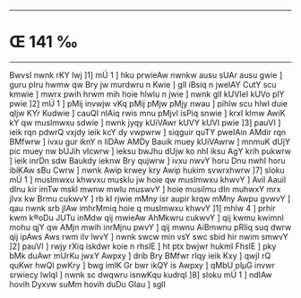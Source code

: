 ___
# Œ 141 ‰
---
BwvsI nwnk rKY lwj ]1] mÚ 1 ] hku prwieAw nwnkw ausu sUAr ausu
gwie ] guru pIru hwmw qw Bry jw murdwru n Kwie ] glI iBsiq n jweIAY
CutY scu kmwie ] mwrx pwih hrwm mih hoie hlwlu n jwie ] nwnk glI
kUVIeI kUVo plY pwie ]2] mÚ 1 ] pMij invwjw vKq pMij pMjw pMjy nwau ]
pihlw scu hlwl duie qIjw KYr Kudwie ] cauQI nIAiq rwis mnu pMjvI
isPiq snwie ] krxI klmw AwiK kY qw muslmwxu sdwie ] nwnk jyqy
kUiVAwr kUVY kUVI pwie ]3] pauVI ] ieik rqn pdwrQ vxjdy ieik kcY
dy vwpwrw ] siqguir quTY pweIAin AMdir rqn BMfwrw ] ivxu gur iknY n
liDAw AMDy Bauik muey kUiVAwrw ] mnmuK dUjY pic muey nw bUJih vIcwrw ]
ieksu bwJhu dUjw ko nhI iksu AgY krih pukwrw ] ieik inrDn sdw Baukdy
ieknw Bry qujwrw ] ivxu nwvY horu Dnu nwhI horu ibiKAw sBu Cwrw ] nwnk
Awip krwey kry Awip hukim svwrxhwrw ]7] sloku mÚ 1 ] muslmwxu
khwvxu musklu jw hoie qw muslmwxu khwvY ] Avil Aauil dInu kir imTw
mskl mwnw mwlu muswvY ] hoie musilmu dIn muhwxY mrx jIvx kw Brmu
cukwvY ] rb kI rjwie mMny isr aupir krqw mMny Awpu gvwvY ] qau nwnk
srb jIAw imhrMmiq hoie q muslmwxu khwvY ]1] mhlw 4 ] prhir kwm
k®oDu JUTu inMdw qij mwieAw AhMkwru cukwvY ] qij kwmu kwimnI mohu qjY qw
AMjn mwih inrMjnu pwvY ] qij mwnu AiBmwnu pRIiq suq dwrw qij ipAws
Aws rwm ilv lwvY ] nwnk swcw min vsY swc sbid hir nwim smwvY ]2]
pauVI ] rwjy rXiq iskdwr koie n rhsIE ] ht ptx bwjwr hukmI
FhsIE ] pky bMk duAwr mUrKu jwxY Awpxy ] drib Bry BMfwr rIqy ieik Kxy
] qwjI rQ quKwr hwQI pwKry ] bwg imlK Gr bwr ikQY is Awpxy ] qMbU
plµG invwr srwiecy lwlqI ] nwnk sc dwqwru isnwKqu kudrqI ]8]
sloku mÚ 1 ] ndIAw hovih Dyxvw suMm hovih duDu GIau ] sglI
####
